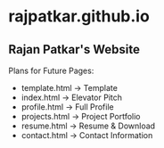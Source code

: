 # rajpatkar.github.io
## Rajan Patkar's Website  
Plans for Future Pages:
- template.html &rarr; Template
- index.html &rarr; Elevator Pitch
- profile.html &rarr; Full Profile
- projects.html &rarr; Project Portfolio
- resume.html &rarr; Resume & Download
- contact.html &rarr; Contact Information